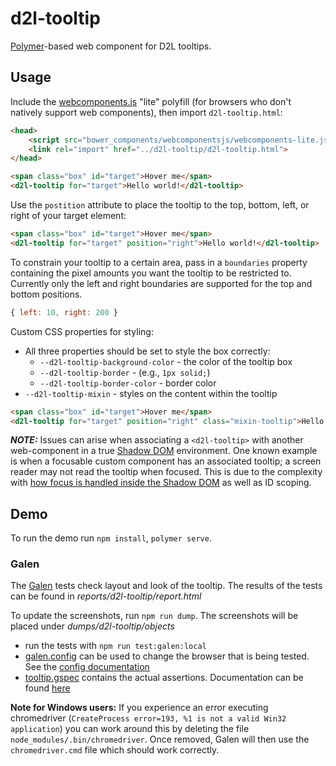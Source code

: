 # d2l-tooltip

[Polymer](https://www.polymer-project.org)-based web component for D2L tooltips.

## Usage

Include the [webcomponents.js](http://webcomponents.org/polyfills/) "lite" polyfill (for browsers who don't natively support web components), then import `d2l-tooltip.html`:

```html
<head>
	<script src="bower_components/webcomponentsjs/webcomponents-lite.js"></script>
	<link rel="import" href="../d2l-tooltip/d2l-tooltip.html">
</head>
```

<!---
```
<custom-element-demo>
	<template>
		<script src="../webcomponentsjs/webcomponents-lite.js"></script>
		<link rel="import" href="../d2l-typography/d2l-typography.html">
		<link rel="import" href="d2l-tooltip.html">
    	<custom-style include="d2l-typography">
	    	<style is="custom-style" include="d2l-typography">
			</style>
    	</custom-style>
    	<style>
			html {
				padding: 50px;
				font-family: 'Lato', 'Lucida Sans Unicode', 'Lucida Grande', sans-serif;
				font-size: 20px;
			}
			.box {
				width: 100px;
				height: 100px;
				background-color: #e57231;
				display: inline-block;
				color: White;
				display: flex;
				align-items: center;
				text-align: center;
			}
		</style>
    	<next-code-block></next-code-block>
	</template>
</custom-element-demo>
```
-->
```html
<span class="box" id="target">Hover me</span>
<d2l-tooltip for="target">Hello world!</d2l-tooltip>
```

Use the `postition` attribute to place the tooltip to the top, bottom, left, or right of your target element:
<!---
```
<custom-element-demo>
	<template>
		<script src="../webcomponentsjs/webcomponents-lite.js"></script>
		<link rel="import" href="../d2l-typography/d2l-typography.html">
		<link rel="import" href="d2l-tooltip.html">
    	<custom-style include="d2l-typography">
	    	<style is="custom-style" include="d2l-typography">
			</style>
    	</custom-style>
    	<style>
			html {
				padding: 50px;
				font-family: 'Lato', 'Lucida Sans Unicode', 'Lucida Grande', sans-serif;
				font-size: 20px;
			}
			.box {
				width: 100px;
				height: 100px;
				background-color: #e57231;
				display: inline-block;
				color: White;
				display: flex;
				align-items: center;
				text-align: center;
			}
		</style>
    	<next-code-block></next-code-block>
	</template>
</custom-element-demo>
```
-->
```html
<span class="box" id="target">Hover me</span>
<d2l-tooltip for="target" position="right">Hello world!</d2l-tooltip>
```

To constrain your tooltip to a certain area, pass in a `boundaries` property containing the pixel amounts you want the tooltip to be restricted to. Currently only the left and right boundaries are supported for the top and bottom positions.

```javascript
{ left: 10, right: 200 }
```

Custom CSS properties for styling:

- All three properties should be set to style the box correctly:
  - `--d2l-tooltip-background-color` - the color of the tooltip box
  - `--d2l-tooltip-border` - (e.g., `1px solid;`)
  - `--d2l-tooltip-border-color` - border color
- `--d2l-tooltip-mixin` - styles on the content within the tooltip

<!---
```
<custom-element-demo>
	<template>
		<script src="../webcomponentsjs/webcomponents-lite.js"></script>
		<link rel="import" href="../d2l-typography/d2l-typography.html">
		<link rel="import" href="d2l-tooltip.html">
    	<custom-style include="d2l-typography">
	    	<style is="custom-style" include="d2l-typography">
				.mixin-tooltip {
					--d2l-tooltip-background-color: #ffffff;
					--d2l-tooltip-border: 1px solid;
					--d2l-tooltip-border-color:  #d3d9e3;

					--d2l-tooltip-mixin: {
						width: 200px;
						box-shadow: 0 2px 12px 0 rgba(0, 0, 0, 0.08);
						font-family: Lato;
						color: #565a5c;
					}
				}
			</style>
    	</custom-style>
    	<style>
			html {
				padding: 50px;
				font-family: 'Lato', 'Lucida Sans Unicode', 'Lucida Grande', sans-serif;
				font-size: 20px;
			}
			.box {
				width: 100px;
				height: 100px;
				background-color: #e57231;
				display: inline-block;
				color: White;
				display: flex;
				align-items: center;
				text-align: center;
			}
		</style>
    	<next-code-block></next-code-block>
	</template>
</custom-element-demo>
```
-->
```html
<span class="box" id="target">Hover me</span>
<d2l-tooltip for="target" position="right" class="mixin-tooltip">Hello world!</d2l-tooltip>
```

_**NOTE:**_ Issues can arise when associating a `<d2l-tooltip>` with another web-component in a true [Shadow DOM][ShadowDOM] environment. One known example is when a focusable custom component has an associated tooltip; a screen reader may not read the tooltip when focused. This is due to the complexity with [how focus is handled inside the Shadow DOM][ShadowFocus] as well as ID scoping.

## Demo

To run the demo run `npm install`, `polymer serve`.

### Galen

The [Galen][Galen] tests check layout and look of the tooltip. The results of the tests can be found in *reports/d2l-tooltip/report.html*

To update the screenshots, run `npm run dump`. The screenshots will be placed under *dumps/d2l-tooltip/objects*

* run the tests with `npm run test:galen:local`
* [galen.config](galen.config) can be used to change the browser that is being tested. See the [config documentation][GalenConfig]
* [tooltip.gspec](tooltip.gspec) contains the actual assertions. Documentation can be found [here][GalenSpec]

**Note for Windows users:** If you experience an error executing chromedriver (`CreateProcess error=193, %1 is not a valid Win32 application`) you can work around this by deleting the file `node_modules/.bin/chromedriver`. Once removed, Galen will then use the `chromedriver.cmd` file which should work correctly.

[ShadowDOM]: https://www.polymer-project.org/2.0/docs/devguide/shadow-dom
[ShadowFocus]: https://medium.com/dev-channel/focus-inside-shadow-dom-78e8a575b73
[Galen]: http://galenframework.com/
[GalenConfig]: http://galenframework.com/docs/getting-started-configuration/
[GalenSpec]: http://galenframework.com/docs/reference-galen-spec-language-guide/
